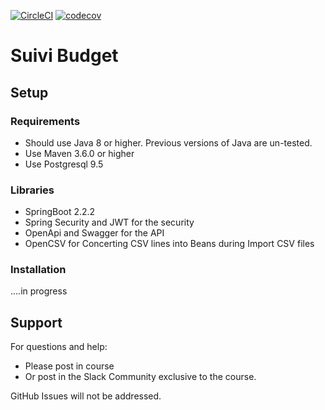 [![CircleCI](https://circleci.com/gh/jabranemohamed/SuiviBudget/tree/master.svg?style=svg)](https://circleci.com/gh/jabranemohamed/SuiviBudget/tree/master)
[![codecov](https://codecov.io/gh/jabranemohamed/SuiviBudget/branch/master/graph/badge.svg)](https://codecov.io/gh/jabranemohamed/SuiviBudget)

# Suivi Budget



## Setup
### Requirements
* Should use Java 8 or higher. Previous versions of Java are un-tested.
* Use Maven 3.6.0 or higher
* Use Postgresql 9.5

### Libraries
* SpringBoot 2.2.2
* Spring Security and JWT for the security
* OpenApi and Swagger for the API
* OpenCSV for Concerting CSV lines into Beans during Import CSV files

### Installation
....in progress

## Support
For questions and help:
* Please post in course
* Or post in the Slack Community exclusive to the course.

GitHub Issues will not be addressed.